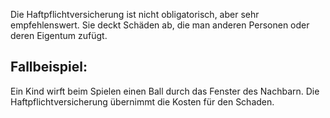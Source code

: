 Die Haftpflichtversicherung ist nicht obligatorisch, aber sehr empfehlenswert. Sie deckt Schäden ab, die man anderen Personen oder deren Eigentum zufügt.

## Fallbeispiel:
Ein Kind wirft beim Spielen einen Ball durch das Fenster des Nachbarn. Die Haftpflichtversicherung übernimmt die Kosten für den Schaden.
